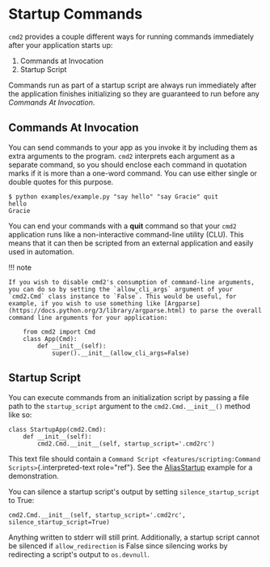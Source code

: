 # Startup Commands

`cmd2` provides a couple different ways for running commands immediately after your application starts up:

1.  Commands at Invocation
2.  Startup Script

Commands run as part of a startup script are always run immediately after the application finishes initializing so they are guaranteed to run before any _Commands At Invocation_.

## Commands At Invocation

You can send commands to your app as you invoke it by including them as extra arguments to the program. `cmd2` interprets each argument as a separate command, so you should enclose each command in quotation marks if it is more than a one-word command. You can use either single or double quotes for this purpose.

```shell
$ python examples/example.py "say hello" "say Gracie" quit
hello
Gracie
```

You can end your commands with a **quit** command so that your `cmd2` application runs like a non-interactive command-line utility (CLU). This means that it can then be scripted from an external application and easily used in automation.

!!! note

    If you wish to disable cmd2's consumption of command-line arguments, you can do so by setting the `allow_cli_args` argument of your `cmd2.Cmd` class instance to `False`. This would be useful, for example, if you wish to use something like [Argparse](https://docs.python.org/3/library/argparse.html) to parse the overall command line arguments for your application:

        from cmd2 import Cmd
        class App(Cmd):
            def __init__(self):
                super().__init__(allow_cli_args=False)

## Startup Script

You can execute commands from an initialization script by passing a file path to the `startup_script` argument to the `cmd2.Cmd.__init__()` method like so:

    class StartupApp(cmd2.Cmd):
        def __init__(self):
            cmd2.Cmd.__init__(self, startup_script='.cmd2rc')

This text file should contain a `Command Script
<features/scripting:Command Scripts>`{.interpreted-text role="ref"}. See the [AliasStartup](https://github.com/python-cmd2/cmd2/blob/master/examples/alias_startup.py) example for a demonstration.

You can silence a startup script's output by setting `silence_startup_script` to True:

    cmd2.Cmd.__init__(self, startup_script='.cmd2rc', silence_startup_script=True)

Anything written to stderr will still print. Additionally, a startup script cannot be silenced if `allow_redirection` is False since silencing works by redirecting a script's output to `os.devnull`.
